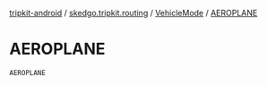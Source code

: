 [tripkit-android](../../index.md) / [skedgo.tripkit.routing](../index.md) / [VehicleMode](index.md) / [AEROPLANE](./-a-e-r-o-p-l-a-n-e.md)

# AEROPLANE

`AEROPLANE`